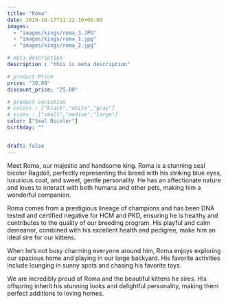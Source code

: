 ```yaml
---
title: "Roma"
date: 2019-10-17T11:22:16+06:00
images: 
  - "images/kings/roma_3.JPG"
  - "images/kings/roma_1.jpg"
  - "images/kings/roma_2.jpg"

# meta description
description : "this is meta description"

# product Price
price: "30.00"
discount_price: "25.00"

# product variation
# colors : ["black","white","gray"]
# sizes : ["small","medium","large"]
color: ["Seal Bicolor"]
birthday: ""


draft: false
---
```


Meet Roma, our majestic and handsome king. Roma is a stunning seal bicolor Ragdoll, perfectly representing the breed with his striking blue eyes, luxurious coat, and sweet, gentle personality. He has an affectionate nature and loves to interact with both humans and other pets, making him a wonderful companion.

Roma comes from a prestigious lineage of champions and has been DNA tested and certified negative for HCM and PKD, ensuring he is healthy and contributes to the quality of our breeding program. His playful and calm demeanor, combined with his excellent health and pedigree, make him an ideal sire for our kittens.

When he’s not busy charming everyone around him, Roma enjoys exploring our spacious home and playing in our large backyard. His favorite activities include lounging in sunny spots and chasing his favorite toys.

We are incredibly proud of Roma and the beautiful kittens he sires. His offspring inherit his stunning looks and delightful personality, making them perfect additions to loving homes.
